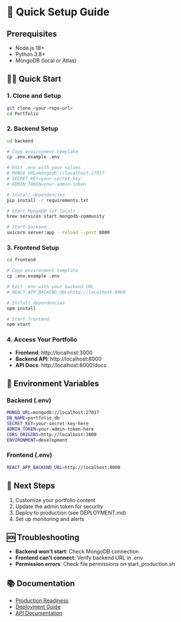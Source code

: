 # 🚀 Quick Setup Guide

## Prerequisites
- Node.js 18+
- Python 3.8+
- MongoDB (local or Atlas)

## 🏃‍♂️ Quick Start

### 1. Clone and Setup
```bash
git clone <your-repo-url>
cd Portfolio
```

### 2. Backend Setup
```bash
cd backend

# Copy environment template
cp .env.example .env

# Edit .env with your values
# MONGO_URL=mongodb://localhost:27017
# SECRET_KEY=your-secret-key
# ADMIN_TOKEN=your-admin-token

# Install dependencies
pip install -r requirements.txt

# Start MongoDB (if local)
brew services start mongodb-community

# Start backend
uvicorn server:app --reload --port 8000
```

### 3. Frontend Setup
```bash
cd frontend

# Copy environment template
cp .env.example .env

# Edit .env with your backend URL
# REACT_APP_BACKEND_URL=http://localhost:8000

# Install dependencies
npm install

# Start frontend
npm start
```

### 4. Access Your Portfolio
- **Frontend**: http://localhost:3000
- **Backend API**: http://localhost:8000
- **API Docs**: http://localhost:8000/docs

## 🔑 Environment Variables

### Backend (.env)
```bash
MONGO_URL=mongodb://localhost:27017
DB_NAME=portfolio_db
SECRET_KEY=your-secret-key-here
ADMIN_TOKEN=your-admin-token-here
CORS_ORIGINS=http://localhost:3000
ENVIRONMENT=development
```

### Frontend (.env)
```bash
REACT_APP_BACKEND_URL=http://localhost:8000
```

## 🎯 Next Steps
1. Customize your portfolio content
2. Update the admin token for security
3. Deploy to production (see DEPLOYMENT.md)
4. Set up monitoring and alerts

## 🆘 Troubleshooting
- **Backend won't start**: Check MongoDB connection
- **Frontend can't connect**: Verify backend URL in .env
- **Permission errors**: Check file permissions on start_production.sh

## 📚 Documentation
- [Production Readiness](PRODUCTION_READINESS.md)
- [Deployment Guide](DEPLOYMENT.md)
- [API Documentation](http://localhost:8000/docs)
